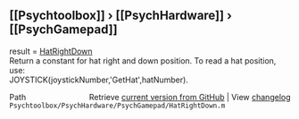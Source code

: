 ## [[Psychtoolbox]] &#8250; [[PsychHardware]] &#8250; [[PsychGamepad]]

result = [HatRightDown](HatRightDown)  
Return a constant for hat right and down position.  To read a hat position, use:  
JOYSTICK(joystickNumber,'GetHat',hatNumber).    




<div class="code_header" style="text-align:right;">
  <span style="float:left;">Path&nbsp;&nbsp;</span> <span class="counter">Retrieve <a href=
  "https://raw.github.com/Psychtoolbox-3/Psychtoolbox-3/beta/Psychtoolbox/PsychHardware/PsychGamepad/HatRightDown.m">current version from GitHub</a> | View <a href=
  "https://github.com/Psychtoolbox-3/Psychtoolbox-3/commits/beta/Psychtoolbox/PsychHardware/PsychGamepad/HatRightDown.m">changelog</a></span>
</div>
<div class="code">
  <code>Psychtoolbox/PsychHardware/PsychGamepad/HatRightDown.m</code>
</div>

